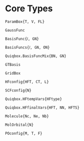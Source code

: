 # Core Types

```@docs
ParamBox{T, V, FL}
```

```@docs
GaussFunc
```

```@docs
BasisFunc{𝑙, GN}
```

```@docs
BasisFuncs{𝑙, GN, ON}
```

```@docs
Quiqbox.BasisFuncMix{BN, GN}
```

```@docs
GTBasis
```

```@docs
GridBox
```

```@docs
HFconfig{HFT, CT, L}
```

```@docs
SCFconfig{N}
```

```@docs
Quiqbox.HFtempVars{HFtype}
```

```@docs
Quiqbox.HFfinalVars{HFT, NN, HFTS}
```

```@docs
Molecule{Nc, Ne, Nb}
```

```@docs
MolOrbital{N}
```

```@docs
POconfig{M, T, F}
```